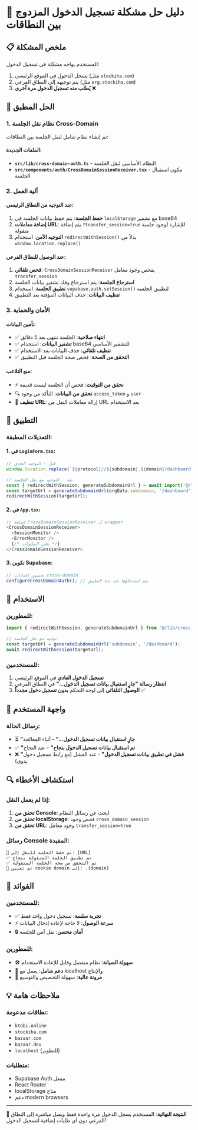 # 🔐 دليل حل مشكلة تسجيل الدخول المزدوج بين النطاقات

## 📋 ملخص المشكلة
المستخدم يواجه مشكلة في تسجيل الدخول:
1. يسجل الدخول في الموقع الرئيسي (مثل `stockiha.com`)
2. يتم توجيهه إلى النطاق الفرعي (مثل `org.stockiha.com`)
3. **يُطلب منه تسجيل الدخول مرة أخرى** ❌

## 🎯 الحل المطبق

### 1. نظام نقل الجلسة Cross-Domain
تم إنشاء نظام شامل لنقل الجلسة بين النطاقات:

#### الملفات الجديدة:
- **`src/lib/cross-domain-auth.ts`** - النظام الأساسي لنقل الجلسة
- **`src/components/auth/CrossDomainSessionReceiver.tsx`** - مكون استقبال الجلسة

### 2. آلية العمل

#### عند التوجيه من النطاق الرئيسي:
1. **حفظ الجلسة**: يتم حفظ بيانات الجلسة في `localStorage` مع تشفير base64
2. **إضافة معاملات URL**: يتم إضافة `?transfer_session=true` للإشارة لوجود جلسة منقولة
3. **التوجيه الآمن**: استخدام `redirectWithSession()` بدلاً من `window.location.replace()`

#### عند الوصول للنطاق الفرعي:
1. **فحص تلقائي**: `CrossDomainSessionReceiver` يفحص وجود معامل `transfer_session`
2. **استرجاع الجلسة**: يتم استرجاع وفك تشفير بيانات الجلسة
3. **تطبيق الجلسة**: استخدام `supabase.auth.setSession()` لتطبيق الجلسة
4. **تنظيف البيانات**: حذف البيانات المؤقتة بعد التطبيق

### 3. الأمان والحماية

#### تأمين البيانات:
- ✅ **انتهاء صلاحية**: الجلسة تنتهي بعد 5 دقائق
- ✅ **تشفير البيانات**: استخدام base64 للتشفير الأساسي
- ✅ **تنظيف تلقائي**: حذف البيانات بعد الاستخدام
- ✅ **التحقق من الصحة**: فحص صحة الجلسة قبل التطبيق

#### منع التلاعب:
- ⚡ **تحقق من التوقيت**: فحص أن الجلسة ليست قديمة
- 🔍 **تحقق من البيانات**: التأكد من وجود `access_token` و `user`
- 🧹 **تنظيف URL**: إزالة معاملات النقل من URL بعد الاستخدام

## 🚀 التطبيق

### التعديلات المطبقة:

#### 1. في `LoginForm.tsx`:
```typescript
// قبل - التوجيه العادي
window.location.replace(`${protocol}//${subdomain}.${domain}/dashboard`);

// بعد - التوجيه مع نقل الجلسة
const { redirectWithSession, generateSubdomainUrl } = await import('@/lib/cross-domain-auth');
const targetUrl = generateSubdomainUrl(orgData.subdomain, '/dashboard');
redirectWithSession(targetUrl);
```

#### 2. في `App.tsx`:
```typescript
// إضافة CrossDomainSessionReceiver كـ wrapper
<CrossDomainSessionReceiver>
  <SessionMonitor />
  <ErrorMonitor />
  {/* باقي المكونات */}
</CrossDomainSessionReceiver>
```

#### 3. تكوين Supabase:
```typescript
// تحسين إعدادات cross-domain
configureCrossDomainAuth(); // يتم استدعاؤها عند بدء التطبيق
```

## 🔧 الاستخدام

### للمطورين:
```typescript
import { redirectWithSession, generateSubdomainUrl } from '@/lib/cross-domain-auth';

// توجيه مع نقل الجلسة
const targetUrl = generateSubdomainUrl('subdomain', '/dashboard');
await redirectWithSession(targetUrl);
```

### للمستخدمين:
1. **تسجيل الدخول العادي** في الموقع الرئيسي
2. **انتظار رسالة "جارٍ استقبال بيانات تسجيل الدخول..."** في النطاق الفرعي
3. **الوصول التلقائي** إلى لوحة التحكم **بدون تسجيل دخول مجدداً** ✅

## 🎨 واجهة المستخدم

### رسائل الحالة:
- ⏳ **"جارٍ استقبال بيانات تسجيل الدخول..."** - أثناء المعالجة
- ✅ **"تم استقبال بيانات تسجيل الدخول بنجاح"** - عند النجاح
- ❌ **"فشل في تطبيق بيانات تسجيل الدخول"** - عند الفشل (مع رابط تسجيل دخول يدوي)

## 🔍 استكشاف الأخطاء

### إذا لم يعمل النقل:
1. **تحقق من Console**: ابحث عن رسائل النظام
2. **تحقق من localStorage**: فحص وجود `cross_domain_session`
3. **تحقق من URL**: وجود معامل `transfer_session=true`

### رسائل Console المفيدة:
```
💾 تم حفظ الجلسة للنقل إلى: [URL]
✅ تم تطبيق الجلسة المنقولة بنجاح
✅ تم التحقق من صحة الجلسة المنقولة
🔧 تم تعيين cookie domain إلى: .[domain]
```

## 🌟 الفوائد

### للمستخدمين:
- ✅ **تجربة سلسة**: تسجيل دخول واحد فقط
- ⚡ **سرعة الوصول**: لا حاجة لإعادة إدخال البيانات
- 🔒 **أمان محسن**: نقل آمن للجلسة

### للمطورين:
- 🛠 **سهولة الصيانة**: نظام منفصل وقابل للإعادة الاستخدام
- 📱 **دعم شامل**: يعمل مع localhost والإنتاج
- 🔧 **مرونة عالية**: سهولة التخصيص والتوسيع

## 💡 ملاحظات هامة

### نطاقات مدعومة:
- `ktobi.online`
- `stockiha.com` 
- `bazaar.com`
- `bazaar.dev`
- `localhost` (للتطوير)

### متطلبات:
- Supabase Auth مفعل
- React Router
- localStorage متاح
- دعم modern browsers

---

**🎉 النتيجة النهائية**: المستخدم يسجل الدخول مرة واحدة فقط ويصل مباشرة إلى النطاق الفرعي دون أي طلبات إضافية لتسجيل الدخول! 